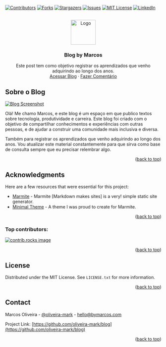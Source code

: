 <a id="readme-top"></a>

[![Contributors][contributors-shield]][contributors-url]
[![Forks][forks-shield]][forks-url]
[![Stargazers][stars-shield]][stars-url]
[![Issues][issues-shield]][issues-url]
[![MIT License][license-shield]][license-url]
[![LinkedIn][linkedin-shield]][linkedin-url]


<br />
<div align="center">
  <a href="https://blog.bymarcos.com/">
    <img src="https://blog.bymarcos.com/static/favicon.ico" alt="Logo" width="80" height="80">
  </a>

  <h3 align="center">Blog by Marcos</h3>

  <p align="center">
    Este post tem como objetivo registrar os aprendizados que venho adquirindo ao longo dos anos.
    <br />
    <a href="https://blog.bymarcos.com/">Acessar Blog</a>
    ·
    <a href="https://github.com/oliveira-mark/blog/issues/new?labels=comentario&template=feature-request---.md">Fazer Comentário</a>
  </p>
</div>


## Sobre o Blog

[![Blog Screenshot][product-screenshot]](https://blog.bymarcos.com/)

Olá! Me chamo Marcos, e este blog é um espaço em que publico textos sobre tecnologia, produtividade e carreira. Este blog foi criado com o objetivo de compartilhar conhecimentos e experiências com outras pessoas, e de ajudar a construir uma comunidade mais inclusiva e diversa.

Também para registrar os aprendizados que venho adquirindo ao longo dos anos. Vou atualizar este material constantemente para que sirva como base de consulta sempre que eu precisar relembrar algo.


<p align="right">(<a href="#readme-top">back to top</a>)</p>

## Acknowledgments

Here are a few resources that were essential for this project:

* [Marmite](https://github.com/rochacbruno/marmite) - Marmite [Markdown makes sites] is a very! simple static site generator.
* [Minimal Theme](https://github.com/rochacbruno/marmite/blob/main/example/static/colorschemes/minimal.css) - A theme I was proud to create for Marmite.

<p align="right">(<a href="#readme-top">back to top</a>)</p>


### Top contributors:

<a href="https://github.com/oliveira-mark/blog/graphs/contributors">
  <img src="https://contrib.rocks/image?repo=oliveira-mark/blog" alt="contrib.rocks image" />
</a>

<p align="right">(<a href="#readme-top">back to top</a>)</p>


## License

Distributed under the MIT License. See `LICENSE.txt` for more information.

<p align="right">(<a href="#readme-top">back to top</a>)</p>


## Contact

Marcos Oliveira - [@oliveira-mark](https://linkedin.com/in/oliveira-mark/) - hello@bymarcos.com

Project Link: [https://github.com/oliveira-mark/blog](https://github.com/oliveira-mark/blog)

<p align="right">(<a href="#readme-top">back to top</a>)</p>


[contributors-shield]: https://img.shields.io/github/contributors/oliveira-mark/blog.svg?style=for-the-badge
[contributors-url]: https://github.com/oliveira-mark/blog/graphs/contributors
[forks-shield]: https://img.shields.io/github/forks/oliveira-mark/blog.svg?style=for-the-badge
[forks-url]: https://github.com/oliveira-mark/blog/network/members
[stars-shield]: https://img.shields.io/github/stars/oliveira-mark/blog.svg?style=for-the-badge
[stars-url]: https://github.com/oliveira-mark/blog/stargazers
[issues-shield]: https://img.shields.io/github/issues/oliveira-mark/blog.svg?style=for-the-badge
[issues-url]: https://github.com/oliveira-mark/blog/issues
[license-shield]: https://img.shields.io/github/license/oliveira-mark/blog.svg?style=for-the-badge
[license-url]: https://github.com/oliveira-mark/blog/blob/master/LICENSE.txt
[linkedin-shield]: https://img.shields.io/badge/-LinkedIn-black.svg?style=for-the-badge&logo=linkedin&colorB=555
[linkedin-url]: https://linkedin.com/in/oliveira-mark/
[product-screenshot]: https://bymarcos.com/blog-thumb.png
